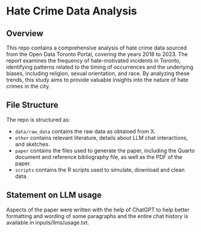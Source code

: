# Hate Crime Data Analysis

## Overview

This repo contains a comprehensive analysis of hate crime data sourced from the Open Data Toronto Portal, covering the years 2018 to 2023. The report examines the frequency of hate-motivated incidents in Toronto, identifying patterns related to the timing of occurrences and the underlying biases, including religion, sexual orientation, and race. By analyzing these trends, this study aims to provide valuable insights into the nature of hate crimes in the city.


## File Structure

The repo is structured as:

-   `data/raw_data` contains the raw data as obtained from X.
-   `other` contains relevant literature, details about LLM chat interactions, and sketches.
-   `paper` contains the files used to generate the paper, including the Quarto document and reference bibliography file, as well as the PDF of the paper. 
-   `scripts` contains the R scripts used to simulate, download and clean data.


## Statement on LLM usage

Aspects of the paper were written with the help of ChatGPT to help better formatting and wording of some paragraphs and the entire chat history is available in inputs/llms/usage.txt.

